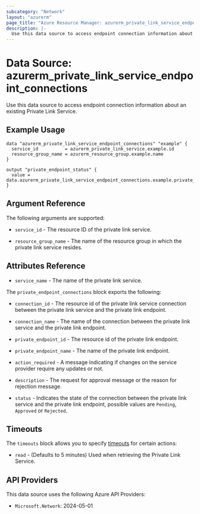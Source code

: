 ```yaml
---
subcategory: "Network"
layout: "azurerm"
page_title: "Azure Resource Manager: azurerm_private_link_service_endpoint_connections"
description: |-
  Use this data source to access endpoint connection information about an existing Private Link Service.
---
```


# Data Source: azurerm_private_link_service_endpoint_connections

Use this data source to access endpoint connection information about an existing Private Link Service.

## Example Usage

```hcl
data "azurerm_private_link_service_endpoint_connections" "example" {
  service_id          = azurerm_private_link_service.example.id
  resource_group_name = azurerm_resource_group.example.name
}

output "private_endpoint_status" {
  value = data.azurerm_private_link_service_endpoint_connections.example.private_endpoint_connections[0].status
}
```

## Argument Reference

The following arguments are supported:

* `service_id` - The resource ID of the private link service.

* `resource_group_name` - The name of the resource group in which the private link service resides.

## Attributes Reference

* `service_name` - The name of the private link service.

The `private_endpoint_connections` block exports the following:

* `connection_id` - The resource id of the private link service connection between the private link service and the private link endpoint.

* `connection_name` - The name of the connection between the private link service and the private link endpoint.

* `private_endpoint_id` - The resource id of the private link endpoint.

* `private_endpoint_name` - The name of the private link endpoint.

* `action_required` - A message indicating if changes on the service provider require any updates or not.

* `description` -  The request for approval message or the reason for rejection message.

* `status` - Indicates the state of the connection between the private link service and the private link endpoint, possible values are `Pending`, `Approved` or `Rejected`.

## Timeouts

The `timeouts` block allows you to specify [timeouts](https://www.terraform.io/language/resources/syntax#operation-timeouts) for certain actions:

* `read` - (Defaults to 5 minutes) Used when retrieving the Private Link Service.

## API Providers
<!-- This section is generated, changes will be overwritten -->
This data source uses the following Azure API Providers:

* `Microsoft.Network`: 2024-05-01
